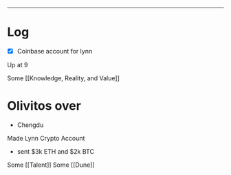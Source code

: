 
---

# Log

- [x] Coinbase account for lynn

Up at 9

Some [[Knowledge, Reality, and Value]]

# Olivitos over
- Chengdu 

Made Lynn Crypto Account
 - sent $3k ETH and $2k BTC

Some [[Talent]]
Some [[Dune]]
